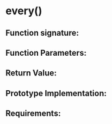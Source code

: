 # every()

## Function signature:

## Function Parameters:

## Return Value:

## Prototype Implementation:    

## Requirements:






